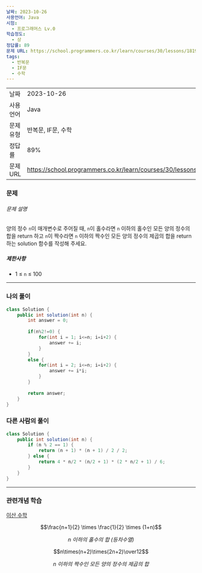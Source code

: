 ```yaml
---
날짜: 2023-10-26
사용언어: Java
시험:
  - 프로그래머스 Lv.0
학습정도:
  - 상
정답률: 89
문제 URL: https://school.programmers.co.kr/learn/courses/30/lessons/181935
tags:
  - 반복문
  - IF문
  - 수학
---
```

|           |                                                                  |
| --------- | ---------------------------------------------------------------- |
| 날짜      | 2023-10-26                                                       |
| 사용 언어 | Java                                                             |
| 문제 유형 | 반복문, IF문, 수학                                               | 
| 정답률    | 89%                                                              |
| 문제 URL  | https://school.programmers.co.kr/learn/courses/30/lessons/181935 |

### 문제

###### 문제 설명

양의 정수 `n`이 매개변수로 주어질 때, `n`이 홀수라면 `n` 이하의 홀수인 모든 양의 정수의 합을 return 하고 `n`이 짝수라면 `n` 이하의 짝수인 모든 양의 정수의 제곱의 합을 return 하는 solution 함수를 작성해 주세요.

##### 제한사항

- 1 ≤ `n` ≤ 100

---

### 나의 풀이

```java
class Solution {
    public int solution(int n) {
        int answer = 0;
        
        if(n%2!=0) {
            for(int i = 1; i<=n; i=i+2) {
                answer += i;
            }
        }
        else {
            for(int i = 2; i<=n; i=i+2) {
                answer += i*i;
            }
        }   
        
        return answer;
    }
}
```

### 다른 사람의 풀이

```java
class Solution {
    public int solution(int n) {
        if (n % 2 == 1) {
            return (n + 1) * (n + 1) / 2 / 2;
        } else {
            return 4 * n/2 * (n/2 + 1) * (2 * n/2 + 1) / 6;   
        }
    }
}
```

---
### 관련개념 학습

[이산 수학](이산%20수학.md)

$$\frac{n+1}{2} \times \frac{1}{2} \times (1+n)$$
 <center><i>n 이하의 홀수의 합 (등차수열) </center></i>


$$n\times(n+2)\times(2n+2)\over12$$
 <center><i>n 이하의 짝수인 모든 양의 정수의 제곱의 합</i></center>